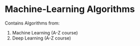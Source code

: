 # Machine-Learning Algorithms

Contains Algorithms from:
1. Machine Learning (A-Z course)
2. Deep Learning (A-Z course)
